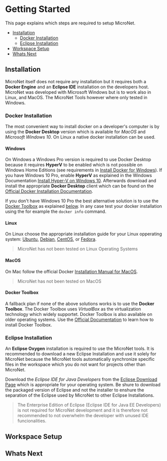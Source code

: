 # Getting Started

This page explains which steps are required to setup MicroNet.

* [Installation](#installation)
  * [Docker Installation](#docker-installation)
  * [Eclipse Installation](#eclipse-installation)
* [Workspace Setup](#workspace-setup)
* [Whats Next](#whats-next)

## Installation

MicroNet itself does not require any installation but it requires both a **Docker Engine** and an **Eclipse IDE** installation on the developers host. MicroNet was developed with Microsoft Windows but is to work also in Linux, and MacOS. The MicroNet Tools however where only tested in Windows. 

### Docker Installation

The most convenient way to install docker on a developer's computer is by using the **Docker Desktop** version which is available for *MacOS* and *Microsoft Windows 10*. On Linux a native docker installation can be used.  

#### Windows
On Windows a Windows Pro version is required to use Docker Desktop because it requires **HyperV** to be enabled which is not possible on Windows Home Editions (see requirements in [Install Docker for Windows](https://docs.docker.com/docker-for-windows/install/)). If you have Windows 10 Pro, enable **HyperV** as explained in the Windows Documentation [Install Hyper-V on Windows 10](https://docs.microsoft.com/en-us/virtualization/hyper-v-on-windows/quick-start/enable-hyper-v). Afterwards download and install the appropriate **Docker Desktop** client which can be found on the [Official Docker Installation Documentation](https://docs.docker.com/engine/installation/).

If you don't have Windows 10 Pro the best alternative solution is to use the [Docker Toolbox](#docker-toolbox) as explained [below](#docker-toolbox). In any case test your docker installation using the for example the `docker info` command.

#### Linux

On Linux choose the appropriate installation guide for your Linux opperating system: 
[Ubuntu](https://docs.docker.com/engine/installation/linux/docker-ce/ubuntu/), 
[Debian](https://docs.docker.com/engine/installation/linux/docker-ce/debian/), 
[CentOS](https://docs.docker.com/engine/installation/linux/docker-ce/centos/), or
[Fedora](https://docs.docker.com/engine/installation/linux/docker-ce/fedora/).

> MicroNet has not been tested on Linux Operating Systems 

#### MacOS

On Mac follow the official Docker [Installation Manual for MacOS](https://docs.docker.com/docker-for-mac/install/).

> MicroNet has not been tested on MacOS

#### Docker Toolbox

A fallback plan if none of the above solutions works is to use the **Docker Toolbox**. The Docker Toolbox uses *VirtualBox* as the virtualization technology which widely supportet. Docker Toolbox is also available on older operating systems. Use the [Official Documentation](https://docs.docker.com/toolbox/overview/) to learn how to install Docker Toolbox.

### Eclipse Installation

An **Eclipse Oxygen** installation is required to use the MicroNet tools. It is recommended to download a new Eclipse Installation and use it solely for MicroNet because the MicroNet tools automatically synchronize specific files in the workspace which you do not want for projects other than MicroNet.

Download the *Eclipse IDE for Java Developers* from the [Eclipse Download Page](https://www.eclipse.org/downloads/eclipse-packages/) which is appropriate for your operating system. Be shure to download the packaged version of Eclipse and not the installer to enshure the separation of the Eclipse used by MicroNet to other Eclipse Installations. 

> The Enterprise Edition of Eclipse (Eclipse IDE for Java EE Developers) is not required for MicroNet development and it is therefore not recommended to not overwhelm the developer with unused IDE funcionalities.   

## Workspace Setup

## Whats Next
